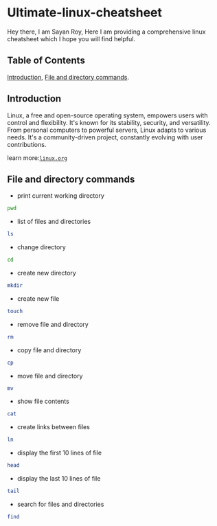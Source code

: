 # Ultimate-linux-cheatsheet
Hey there, I am Sayan Roy, Here I am providing a comprehensive linux cheatsheet which I hope you will find helpful.
## Table of Contents
[Introduction](#introduction), [File and directory commands](#file-and-directory-commands).
## Introduction
Linux, a free and open-source operating system, empowers users with control and flexibility. It's known for its stability, security, and versatility. From personal computers to powerful servers, Linux adapts to various needs. It's a community-driven project, constantly evolving with user contributions.

learn more:[`linux.org`](https://www.linux.org/)
## File and directory commands
- print current working directory
```bash
pwd
```
- list of files and directories
```bash
ls
```
- change directory
```bash
cd
```
- create new directory
```bash
mkdir
```
- create new file
```bash
touch
```
- remove file and directory
```bash
rm
```
- copy file and directory
```bash
cp
```
- move file and directory
```bash
mv
```
- show file contents
```bash
cat
```
- create links between files
```bash
ln
```
- display the first 10 lines of file
```bash
head
```
- display the last 10 lines of file
```bash
tail
```
- search for files and directories
```bash
find
```
